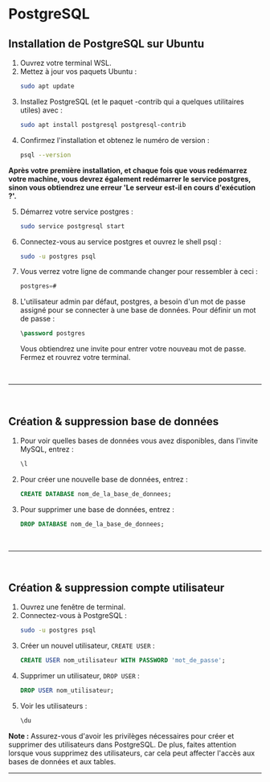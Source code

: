 # PostgreSQL

## Installation de PostgreSQL sur Ubuntu

1. Ouvrez votre terminal WSL.
2. Mettez à jour vos paquets Ubuntu : 
    ```bash
    sudo apt update
    ```
3. Installez PostgreSQL (et le paquet -contrib qui a quelques utilitaires utiles) avec : 
    ```bash
    sudo apt install postgresql postgresql-contrib
    ```
4. Confirmez l'installation et obtenez le numéro de version : 
    ```bash
    psql --version
    ```

**Après votre première installation, et chaque fois que vous redémarrez votre machine, vous devrez également redémarrer le service postgres, sinon vous obtiendrez une erreur 'Le serveur est-il en cours d'exécution ?'.**

5. Démarrez votre service postgres : 
    ```bash
    sudo service postgresql start
    ```
6. Connectez-vous au service postgres et ouvrez le shell psql : 
    ```bash 
    sudo -u postgres psql
    ```
7. Vous verrez votre ligne de commande changer pour ressembler à ceci : 
    ```sql
    postgres=#
    ```
8. L'utilisateur admin par défaut, postgres, a besoin d'un mot de passe assigné pour se connecter à une base de données. Pour définir un mot de passe : 
    ```sql
    \password postgres
    ```
    Vous obtiendrez une invite pour entrer votre nouveau mot de passe. Fermez et rouvrez votre terminal.

<br>

---

<br>

## Création & suppression base de données

1. Pour voir quelles bases de données vous avez disponibles, dans l'invite MySQL, entrez : 
    ```sql
    \l
    ```
2. Pour créer une nouvelle base de données, entrez : 
    ```sql
    CREATE DATABASE nom_de_la_base_de_donnees;
    ```
3. Pour supprimer une base de données, entrez : 
    ```sql
    DROP DATABASE nom_de_la_base_de_donnees;
    ```

<br>

---

<br>

## Création & suppression compte utilisateur

1. Ouvrez une fenêtre de terminal.
2. Connectez-vous à PostgreSQL :
    ```bash 
    sudo -u postgres psql
    ```
3. Créer un nouvel utilisateur, `CREATE USER` :
    ```sql
    CREATE USER nom_utilisateur WITH PASSWORD 'mot_de_passe';
    ```
4. Supprimer un utilisateur, `DROP USER` :
    ```sql
    DROP USER nom_utilisateur;
    ```
5. Voir les utilisateurs :
    ```sql
    \du
    ```

**Note :** Assurez-vous d'avoir les privilèges nécessaires pour créer et supprimer des utilisateurs dans PostgreSQL. De plus, faites attention lorsque vous supprimez des utilisateurs, car cela peut affecter l'accès aux bases de données et aux tables.

---

